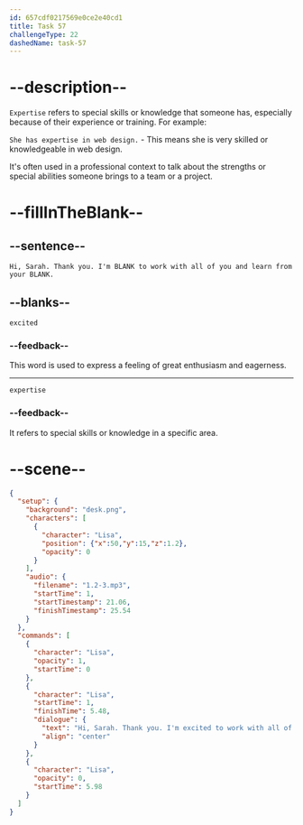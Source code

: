 ```yaml
---
id: 657cdf0217569e0ce2e40cd1
title: Task 57
challengeType: 22
dashedName: task-57
---
```


<!--
AUDIO REFERENCE:
Lisa: Hi, Sarah. Thank you. I'm excited to work with all of you and learn from your expertise.
-->

# --description--

`Expertise` refers to special skills or knowledge that someone has, especially because of their experience or training. For example:

`She has expertise in web design.` - This means she is very skilled or knowledgeable in web design. 

It's often used in a professional context to talk about the strengths or special abilities someone brings to a team or a project.

# --fillInTheBlank--

## --sentence--

`Hi, Sarah. Thank you. I'm BLANK to work with all of you and learn from your BLANK.`

## --blanks--

`excited`

### --feedback--

This word is used to express a feeling of great enthusiasm and eagerness.

---

`expertise`

### --feedback--

It refers to special skills or knowledge in a specific area.

# --scene--

```json
{
  "setup": {
    "background": "desk.png",
    "characters": [
      {
        "character": "Lisa",
        "position": {"x":50,"y":15,"z":1.2},
        "opacity": 0
      }
    ],
    "audio": {
      "filename": "1.2-3.mp3",
      "startTime": 1,
      "startTimestamp": 21.06,
      "finishTimestamp": 25.54
    }
  },
  "commands": [
    {
      "character": "Lisa",
      "opacity": 1,
      "startTime": 0
    },
    {
      "character": "Lisa",
      "startTime": 1,
      "finishTime": 5.48,
      "dialogue": {
        "text": "Hi, Sarah. Thank you. I'm excited to work with all of you and learn from your expertise.",
        "align": "center"
      }
    },
    {
      "character": "Lisa",
      "opacity": 0,
      "startTime": 5.98
    }
  ]
}
```
